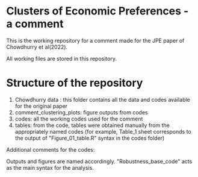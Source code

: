 # Clusters of Economic Preferences - a comment

This is the working repository for a comment made for the JPE paper of Chowdhurry et al(2022).

All working files are stored in this repository.



# Structure of the repository

1) Chowdhurry data : this folder contains all the data and codes available for the original paper
2) comment_clustering_plots: figure outputs from codes
3) codes: all the working codes used for the comment
4) tables: from the code, tables were obtained manually from the appropriately named codes 
(for example, Table_1 sheet corresponds to the output of "Figure_01_table.R" syntax in the codes folder)




Additional comments for the codes:

Outputs and figures are named accordingly. "Robustness_base_code" acts as the main syntax
for the analysis.







